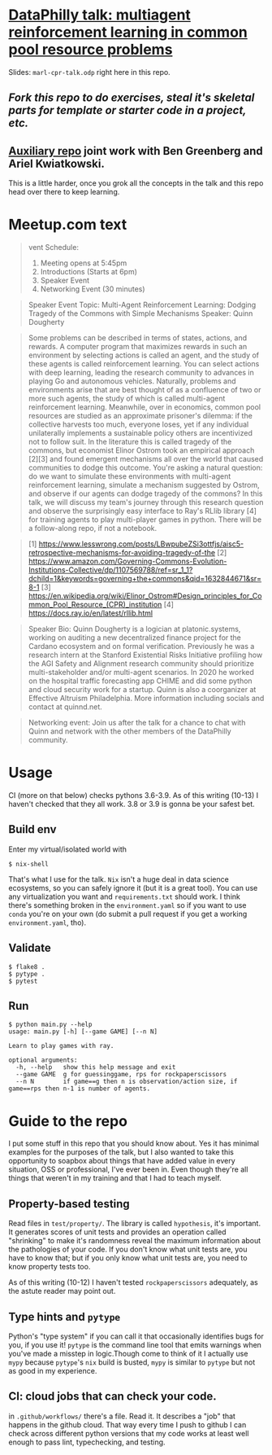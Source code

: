 # [DataPhilly talk: multiagent reinforcement learning in common pool resource problems](https://www.meetup.com/DataPhilly/events/281132668)

Slides: `marl-cpr-talk.odp` right here in this repo. 

## _Fork this repo to do exercises, steal it's skeletal parts for template or starter code in a project, etc._

## [Auxiliary repo](https://github.com/RedTachyon/cpr_reputation/) joint work with Ben Greenberg and Ariel Kwiatkowski. 

This is a little harder, once you grok all the concepts in the talk and this repo head over there to keep learning.

# Meetup.com text

> vent Schedule:
> 1. Meeting opens at 5:45pm
> 2. Introductions (Starts at 6pm)
> 3. Speaker Event
> 4. Networking Event (30 minutes)

> Speaker Event
> Topic: Multi-Agent Reinforcement Learning: Dodging Tragedy of the Commons with Simple Mechanisms
> Speaker: Quinn Dougherty

> Some problems can be described in terms of states, actions, and rewards. A computer program that maximizes rewards in such an environment by selecting actions is called an agent, and the study of these agents is called reinforcement learning. You can select actions with deep learning, leading the research community to advances in playing Go and autonomous vehicles. Naturally, problems and environments arise that are best thought of as a confluence of two or more such agents, the study of which is called multi-agent reinforcement learning. Meanwhile, over in economics, common pool resources are studied as an approximate prisoner's dilemma: if the collective harvests too much, everyone loses, yet if any individual unilaterally implements a sustainable policy others are incentivized not to follow suit. In the literature this is called tragedy of the commons, but economist Elinor Ostrom took an empirical approach [2][3] and found emergent mechanisms all over the world that caused communities to dodge this outcome. You're asking a natural question: do we want to simulate these environments with multi-agent reinforcement learning, simulate a mechanism suggested by Ostrom, and observe if our agents can dodge tragedy of the commons? In this talk, we will discuss my team's journey through this research question and observe the surprisingly easy interface to Ray's RLlib library [4] for training agents to play multi-player games in python. There will be a follow-along repo, if not a notebook.

> [1] https://www.lesswrong.com/posts/LBwpubeZSi3ottfjs/aisc5-retrospective-mechanisms-for-avoiding-tragedy-of-the
> [2] https://www.amazon.com/Governing-Commons-Evolution-Institutions-Collective/dp/1107569788/ref=sr_1_1?dchild=1&keywords=governing+the+commons&qid=1632844671&sr=8-1
> [3] https://en.wikipedia.org/wiki/Elinor_Ostrom#Design_principles_for_Common_Pool_Resource_(CPR)_institution
> [4] https://docs.ray.io/en/latest/rllib.html

> Speaker Bio:
> Quinn Dougherty is a logician at platonic.systems, working on auditing a new decentralized finance project for the Cardano ecosystem and on formal verification. Previously he was a research intern at the Stanford Existential Risks Initiative profiling how the AGI Safety and Alignment research community should prioritize multi-stakeholder and/or multi-agent scenarios. In 2020 he worked on the hospital traffic forecasting app CHIME and did some python and cloud security work for a startup. Quinn is also a coorganizer at Effective Altruism Philadelphia. More information including socials and contact at quinnd.net.

> Networking event:
> Join us after the talk for a chance to chat with Quinn and network with the other members of the DataPhilly community.

# Usage

CI (more on that below) checks pythons 3.6-3.9. As of this writing (10-13) I haven't checked that they all work. 3.8 or 3.9 is gonna be your safest bet.

## Build env 
Enter my virtual/isolated world with 
```
$ nix-shell
```

That's what I use for the talk. `Nix` isn't a huge deal in data science ecosystems, so you can safely ignore it (but it is a great tool). You can use any virtualization you want and `requirements.txt` should work. I think there's something broken in the `environment.yaml` so if you want to use `conda` you're on your own (do submit a pull request if you get a working `environment.yaml`, tho).

## Validate
```
$ flake8 .
$ pytype .
$ pytest
```

## Run
```
$ python main.py --help
usage: main.py [-h] [--game GAME] [--n N]

Learn to play games with ray.

optional arguments:
  -h, --help   show this help message and exit
  --game GAME  g for guessinggame, rps for rockpaperscissors
  --n N        if game==g then n is observation/action size, if game==rps then n-1 is number of agents.
```
# Guide to the repo

I put some stuff in this repo that you should know about. Yes it has minimal examples for the purposes of the talk, but I also wanted to take this opportunity to soapbox about things that have added value in every situation, OSS or professional, I've ever been in. Even though they're all things that weren't in my training and that I had to teach myself.

## Property-based testing
Read files in `test/property/`. The library is called `hypothesis`, it's important. It generates scores of unit tests and provides an operation called "shrinking" to make it's randomness reveal the maximum information about the pathologies of your code. If you don't know what unit tests are, you have to know that; but if you only know what unit tests are, you need to know property tests too.

As of this writing (10-12) I haven't tested `rockpaperscissors` adequately, as the astute reader may point out.

## Type hints and `pytype` 
Python's "type system" if you can call it that occasionally identifies bugs for you, if you use it! `pytype` is the command line tool that emits warnings when you've made a misstep in logic.Though come to think of it I actually use `mypy` because `pytype`'s `nix` build is busted, `mypy` is similar to `pytype` but not as good in my experience.

## CI: cloud jobs that can check your code. 

in `.github/workflows/` there's a file. Read it. It describes a "job" that happens in the github cloud. That way every time I push to github I can check across different python versions that my code works at least well enough to pass lint, typechecking, and testing.
